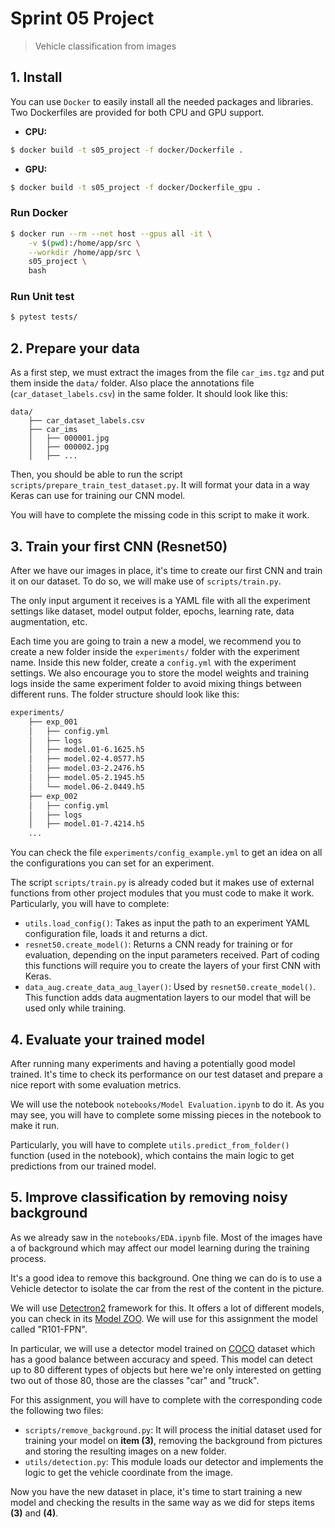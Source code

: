 # Sprint 05 Project
> Vehicle classification from images

## 1. Install

You can use `Docker` to easily install all the needed packages and libraries. Two Dockerfiles are provided for both CPU and GPU support.

- **CPU:**

```bash
$ docker build -t s05_project -f docker/Dockerfile .
```

- **GPU:**

```bash
$ docker build -t s05_project -f docker/Dockerfile_gpu .
```

### Run Docker

```bash
$ docker run --rm --net host --gpus all -it \
    -v $(pwd):/home/app/src \
    --workdir /home/app/src \
    s05_project \
    bash
```

### Run Unit test

```bash
$ pytest tests/
```

## 2. Prepare your data

As a first step, we must extract the images from the file `car_ims.tgz` and put them inside the `data/` folder. Also place the annotations file (`car_dataset_labels.csv`) in the same folder. It should look like this:

```
data/
    ├── car_dataset_labels.csv
    ├── car_ims
    │   ├── 000001.jpg
    │   ├── 000002.jpg
    │   ├── ...
```

Then, you should be able to run the script `scripts/prepare_train_test_dataset.py`. It will format your data in a way Keras can use for training our CNN model.

You will have to complete the missing code in this script to make it work.

## 3. Train your first CNN (Resnet50)

After we have our images in place, it's time to create our first CNN and train it on our dataset. To do so, we will make use of `scripts/train.py`.

The only input argument it receives is a YAML file with all the experiment settings like dataset, model output folder, epochs,
learning rate, data augmentation, etc.

Each time you are going to train a new a model, we recommend you to create a new folder inside the `experiments/` folder with the experiment name. Inside this new folder, create a `config.yml` with the experiment settings. We also encourage you to store the model weights and training logs inside the same experiment folder to avoid mixing things between different runs. The folder structure should look like this:

```bash
experiments/
    ├── exp_001
    │   ├── config.yml
    │   ├── logs
    │   ├── model.01-6.1625.h5
    │   ├── model.02-4.0577.h5
    │   ├── model.03-2.2476.h5
    │   ├── model.05-2.1945.h5
    │   └── model.06-2.0449.h5
    ├── exp_002
    │   ├── config.yml
    │   ├── logs
    │   ├── model.01-7.4214.h5
    ...
```

You can check the file `experiments/config_example.yml` to get an idea on all the configurations you can set for an experiment.

The script `scripts/train.py` is already coded but it makes use of external functions from other project modules that you must code to make it work. Particularly, you will have to complete:

- `utils.load_config()`: Takes as input the path to an experiment YAML configuration file, loads it and returns a dict.
- `resnet50.create_model()`: Returns a CNN ready for training or for evaluation, depending on the input parameters received. Part of coding this functions will require you to create the layers of your first CNN with Keras.
- `data_aug.create_data_aug_layer()`: Used by `resnet50.create_model()`. This function adds data augmentation layers to our model that will be used only while training.

## 4. Evaluate your trained model

After running many experiments and having a potentially good model trained. It's time to check its performance on our test dataset and prepare a nice report with some evaluation metrics.

We will use the notebook `notebooks/Model Evaluation.ipynb` to do it. As you may see, you will have to complete some missing pieces in the notebook to make it run.

Particularly, you will have to complete `utils.predict_from_folder()` function (used in the notebook), which contains the main logic to get predictions from our trained model.

## 5. Improve classification by removing noisy background

As we already saw in the `notebooks/EDA.ipynb` file. Most of the images have a of background which may affect our model learning during the training process.

It's a good idea to remove this background. One thing we can do is to use a Vehicle detector to isolate the car from the rest of the content in the picture.

We will use [Detectron2](https://github.com/facebookresearch/detectron2) framework for this. It offers a lot of different models, you can check in its [Model ZOO](https://github.com/facebookresearch/detectron2/blob/main/MODEL_ZOO.md#faster-r-cnn). We will use for this assignment the model called "R101-FPN".

In particular, we will use a detector model trained on [COCO](https://cocodataset.org) dataset which has a good balance between accuracy and speed. This model can detect up to 80 different types of objects but here we're only interested on getting two out of those 80, those are the classes "car" and "truck".

For this assignment, you will have to complete with the corresponding code the following two files:

- `scripts/remove_background.py`: It will process the initial dataset used for training your model on **item (3)**, removing the background from pictures and storing the resulting images on a new folder.
- `utils/detection.py`: This module loads our detector and implements the logic to get the vehicle coordinate from the image.

Now you have the new dataset in place, it's time to start training a new model and checking the results in the same way as we did for steps items **(3)** and **(4)**.
